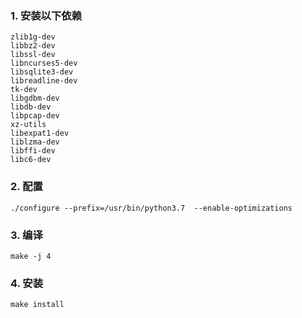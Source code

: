 
### 1. 安装以下依赖
```
zlib1g-dev
libbz2-dev
libssl-dev
libncurses5-dev  
libsqlite3-dev 
libreadline-dev 
tk-dev 
libgdbm-dev 
libdb-dev 
libpcap-dev 
xz-utils 
libexpat1-dev   
liblzma-dev 
libffi-dev  
libc6-dev
```

### 2. 配置
```
./configure --prefix=/usr/bin/python3.7  --enable-optimizations
```

### 3. 编译
```
make -j 4
```

### 4. 安装
```
make install
```